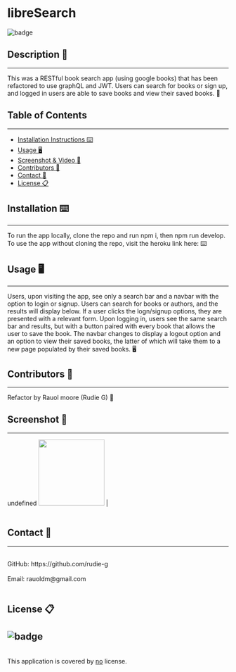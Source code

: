 # libreSearch
![badge](https://img.shields.io/badge/license-Open-blue)<br />


## Description 📝 
---
This was a RESTful book search app (using google books) that has been refactored to use graphQL and JWT. Users can search for books or sign up, and logged in users are able to save books and view their saved books. 📝


## Table of Contents  
---
- [Installation Instructions ⌨️](#installation-⌨️)
- [Usage 🖥️](#usage-🖥️)
- [Screenshot & Video 📸](#screenshot--video-📸-click-on-screenshot-to-see-video)
- [Contributors 📜](#contributors-📜)
- [Contact 📠](#contact-📠)
- [License 📋](#license-📋)

## Installation ⌨️ 
---
To run the app locally, clone the repo and run npm i, then npm run develop. To use the app without cloning the repo, visit the heroku link here: ⌨️
  
## Usage 🖥️ 
---
Users, upon visiting the app, see only a search bar and a navbar with the option to login or signup. Users can search for books or authors, and the results will display below. If a user clicks the logn/signup options, they are presented with a relevant form. Upon logging in, users see the same search bar and results, but with a button paired with every book that allows the user to save the book. The navbar changes to display a logout option and an option to view their saved books, the latter of which will take them to a new page populated by their saved books. 🖥️
  
## Contributors 📜 
---
Refactor by Rauol moore (Rudie G) 📜
  
## Screenshot 📸 
---
undefined
<img alt="" src="" width="150" height="150"> |
<br />
<br />

## Contact 📠 
---
<br />
GitHub: https://github.com/rudie-g
<br />
<br />
Email: rauoldm@gmail.com
<br />
<br />

## License 📋
![badge](https://img.shields.io/badge/license-Open-blue)
---
<br />
This application is covered by <a href=""> no</a> license.

